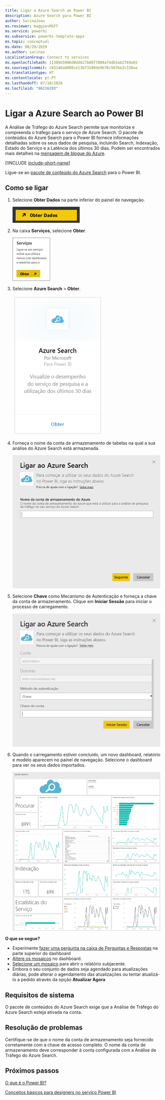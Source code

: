 ```yaml
---
title: Ligar a Azure Search ao Power BI
description: Azure Search para Power BI
author: SarinaJoan
ms.reviewer: maggiesMSFT
ms.service: powerbi
ms.subservice: powerbi-template-apps
ms.topic: conceptual
ms.date: 08/29/2019
ms.author: sarinas
LocalizationGroup: Connect to services
ms.openlocfilehash: 11389b5986d0dd627b0077808a74db5ab2769a65
ms.sourcegitcommit: c83146ad008ce13bf3289de9b76c507be2c330aa
ms.translationtype: HT
ms.contentlocale: pt-PT
ms.lasthandoff: 07/10/2020
ms.locfileid: "86216293"
---
```

# <a name="connect-to-azure-search-with-power-bi"></a>Ligar a Azure Search ao Power BI
A Análise de Tráfego do Azure Search permite que monitorize e compreenda o tráfego para o serviço de Azure Search. O pacote de conteúdos do Azure Search para o Power BI fornece informações detalhadas sobre os seus dados de pesquisa, incluindo Search, Indexação, Estado do Serviço e a Latência dos últimos 30 dias. Podem ser encontrados mais detalhes na [mensagem de blogue do Azure](https://azure.microsoft.com/blog/analyzing-your-azure-search-traffic/).

[!INCLUDE [include-short-name](../includes/service-deprecate-content-packs.md)]

Ligue-se ao [pacote de conteúdo do Azure Search](https://app.powerbi.com/getdata/services/azure-search) para o Power BI.

## <a name="how-to-connect"></a>Como se ligar
1. Selecione **Obter Dados** na parte inferior do painel de navegação.
   
   ![Captura de ecrã a mostrar a opção Obter Dados no Power B I Desktop, com o botão no painel do navegador.](media/service-connect-to-azure-search/pbi_getdata.png) 
2. Na caixa **Serviços**, selecione **Obter**.
   
   ![Captura de ecrã a mostrar a caixa de diálogo Serviços com o botão Obter.](media/service-connect-to-azure-search/pbi_getservices.png) 
3. Selecione **Azure Search** \> **Obter**.
   
   ![Captura de ecrã a mostrar a caixa de diálogo Serviços do Azure com a ligação Obter.](media/service-connect-to-azure-search/azuresearch.png)
4. Forneça o nome da conta de armazenamento de tabelas na qual a sua análise do Azure Search está armazenada.
   
   ![Captura de ecrã a mostrar a caixa de diálogo Ligar do Azure Search, com o campo de nome da conta de armazenamento do Azure.](media/service-connect-to-azure-search/params.png)
5. Selecione **Chave** como Mecanismo de Autenticação e forneça a chave da conta de armazenamento. Clique em **Iniciar Sessão** para iniciar o processo de carregamento.
   
   ![Captura de ecrã a mostrar a caixa de diálogo Ligar do Azure Search, com a Chave que é introduzida no campo de método de Autenticação.](media/service-connect-to-azure-search/creds.png)
6. Quando o carregamento estiver concluído, um novo dashboard, relatório e modelo aparecem no painel de navegação. Selecione o dashboard para ver os seus dados importados.
   
    ![Captura de ecrã a mostrar o painel de navegação com o dashboard, relatório e modelo.](media/service-connect-to-azure-search/dashboard2.png)

**O que se segue?**

* Experimente [fazer uma pergunta na caixa de Perguntas e Respostas](../consumer/end-user-q-and-a.md) na parte superior do dashboard
* [Altere os mosaicos](../create-reports/service-dashboard-edit-tile.md) no dashboard.
* [Selecione um mosaico](../consumer/end-user-tiles.md) para abrir o relatório subjacente.
* Embora o seu conjunto de dados seja agendado para atualizações diárias, pode alterar o agendamento das atualizações ou tentar atualizá-lo a pedido através da opção **Atualizar Agora**

## <a name="system-requirements"></a>Requisitos de sistema
O pacote de conteúdos do Azure Search exige que a Análise de Tráfego do Azure Search esteja ativada na conta.

## <a name="troubleshooting"></a>Resolução de problemas
Certifique-se de que o nome da conta de armazenamento seja fornecido corretamente com a chave de acesso completo. O nome da conta de armazenamento deve corresponder à conta configurada com a Análise de Tráfego do Azure Search.

## <a name="next-steps"></a>Próximos passos
[O que é o Power BI?](../fundamentals/power-bi-overview.md)

[Conceitos básicos para designers no serviço Power BI](../fundamentals/service-basic-concepts.md)
